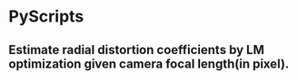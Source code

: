 # PyScripts

## Estimate radial distortion coefficients by LM optimization given camera focal length(in pixel).
